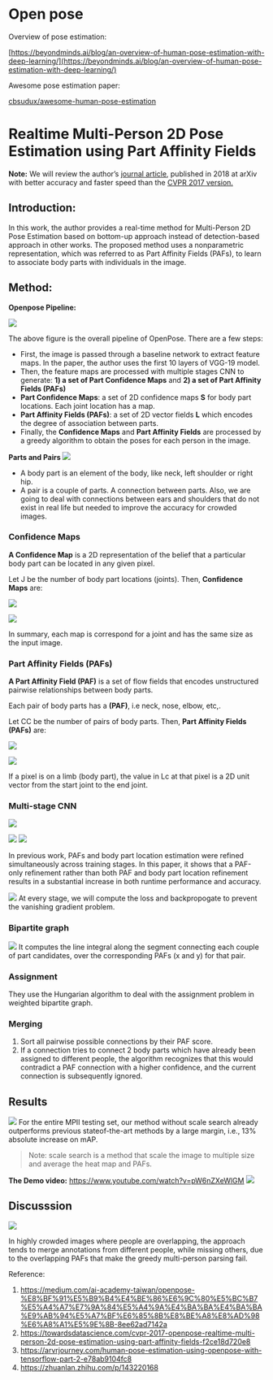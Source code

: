 # Open pose

Overview of pose estimation:

[https://beyondminds.ai/blog/an-overview-of-human-pose-estimation-with-deep-learning/](https://beyondminds.ai/blog/an-overview-of-human-pose-estimation-with-deep-learning/)

Awesome pose estimation paper:

[cbsudux/awesome-human-pose-estimation](https://github.com/cbsudux/awesome-human-pose-estimation)

# Realtime Multi-Person 2D Pose Estimation using Part Affinity Fields

**Note:** We will review the author’s [journal article](https://arxiv.org/abs/1812.08008), published in 2018 at arXiv with better accuracy and faster speed than the [CVPR 2017 version.](https://arxiv.org/abs/1611.08050)

## Introduction:

In this work, the author provides a real-time method for Multi-Person 2D Pose Estimation based on bottom-up approach instead of detection-based approach in other works. The proposed method uses a nonparametric representation, which was referred to as Part Affinity Fields (PAFs), to learn to associate body parts with individuals in the image.

## Method:

**Openpose Pipeline:**

![](https://i.imgur.com/SwelzIn.png)

The above figure is the overall pipeline of OpenPose. There are a few steps:

- First, the image is passed through a baseline network to extract feature maps. In the paper, the author uses the first 10 layers of VGG-19 model.
- Then, the feature maps are processed with multiple stages CNN to generate: **1) a set of Part Confidence Maps** and **2) a set of Part Affinity Fields (PAFs)**
- **Part Confidence Maps**: a set of 2D confidence maps **S** for body part locations. Each joint location has a map.
- **Part Affinity Fields (PAFs)**: a set of 2D vector fields **L** which encodes the degree of association between parts.
- Finally, the **Confidence Maps** and **Part Affinity Fields** are processed by a greedy algorithm to obtain the poses for each person in the image.


**Parts and Pairs**
![](https://i.imgur.com/jVVYTNF.png)

- A body part is an element of the body, like neck, left shoulder or right hip.
- A pair is a couple of parts. A connection between parts. Also, we are going to deal with connections between ears and shoulders that do not exist in real life but needed to improve the accuracy for crowded images.

### **Confidence Maps**

**A Confidence Map** is a 2D representation of the belief that a particular body part can be located in any given pixel.

Let J be the number of body part locations (joints). Then, **Confidence Maps** are:

![](https://i.imgur.com/ki5YpYL.png)

![](https://i.imgur.com/8EEV0Ar.png)

In summary, each map is correspond for a joint and has the same size as the input image.

### **Part Affinity Fields (PAFs)**

**A Part Affinity Field (PAF)** is a set of flow fields that encodes unstructured pairwise relationships between body parts.

Each pair of body parts has a **(PAF)**, i.e neck, nose, elbow, etc,.

Let CC be the number of pairs of body parts. Then, **Part Affinity Fields (PAFs)** are:

![](https://i.imgur.com/6MgIeG0.png)

![](https://i.imgur.com/74Xo2vl.png)

If a pixel is on a limb (body part), the value in Lc at that pixel is a 2D unit vector from the start joint to the end joint.


### Multi-stage CNN
![](https://i.imgur.com/LOxCPHP.png)

![](https://i.imgur.com/yM7E1Fg.png)
![](https://i.imgur.com/orZdAGp.png)


In previous work, PAFs and body part location estimation were refined simultaneously across training stages. In this paper, it shows that a PAF-only refinement rather than both PAF and body part location refinement results in a substantial increase in both runtime performance and accuracy.


![](https://i.imgur.com/meMc2qo.png)
At every stage, we will compute the loss and backpropogate to prevent the vanishing gradient problem.

### Bipartite graph
![](https://i.imgur.com/uBhGRmV.png)
It computes the line integral along the segment connecting each couple of part candidates, over the corresponding PAFs (x and y) for that pair.

### Assignment

They use the Hungarian algorithm to deal with the assignment problem in weighted bipartite graph.

### Merging

1. Sort all pairwise possible connections by their PAF score.
2. If a connection tries to connect 2 body parts which have already been assigned to different people, the algorithm recognizes that this would contradict a PAF connection with a higher confidence, and the current connection is subsequently ignored.

## Results
![](https://i.imgur.com/CvPbs1l.png)
For the entire MPII testing set, our method
without scale search already outperforms previous stateof-the-art methods by a large margin, i.e., 13% absolute
increase on mAP.
> Note: scale search is a method that scale the image to multiple size and average the heat map and PAFs.


**The Demo video:**
https://www.youtube.com/watch?v=pW6nZXeWlGM
![](https://i.imgur.com/YmwXw03.jpg)

## Discusssion

![](https://i.imgur.com/jBN0ZM1.png)

In highly crowded images where people are overlapping, the approach tends to merge annotations from different people, while missing others, due to the overlapping PAFs that make the greedy multi-person parsing fail. 

Reference:
1. https://medium.com/ai-academy-taiwan/openpose-%E8%BF%91%E5%B9%B4%E4%BE%86%E6%9C%80%E5%BC%B7%E5%A4%A7%E7%9A%84%E5%A4%9A%E4%BA%BA%E4%BA%BA%E9%AB%94%E5%A7%BF%E6%85%8B%E8%BE%A8%E8%AD%98%E6%A8%A1%E5%9E%8B-8ee62ad7142a
2. https://towardsdatascience.com/cvpr-2017-openpose-realtime-multi-person-2d-pose-estimation-using-part-affinity-fields-f2ce18d720e8
3. https://arvrjourney.com/human-pose-estimation-using-openpose-with-tensorflow-part-2-e78ab9104fc8
4. https://zhuanlan.zhihu.com/p/143220168
